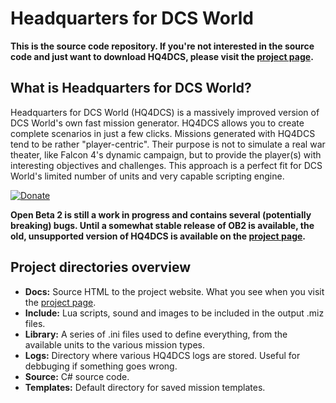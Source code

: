 # Headquarters for DCS World

**This is the source code repository. If you're not interested in the source code and just want to download HQ4DCS, please visit the [project page](https://akaagar.github.io/headquarters-for-dcs/).**

## What is Headquarters for DCS World?
Headquarters for DCS World (HQ4DCS) is a massively improved version of DCS World's own fast mission generator. HQ4DCS allows you to create complete scenarios in just a few clicks. Missions generated with HQ4DCS tend to be rather "player-centric". Their purpose is not to simulate a real war theater, like Falcon 4's dynamic campaign, but to provide the player(s) with interesting objectives and challenges. This approach is a perfect fit for DCS World's limited number of units and very capable scripting engine.

[![Donate](https://www.paypalobjects.com/en_US/i/btn/btn_donate_LG.gif)](https://www.paypal.com/cgi-bin/webscr?cmd=_s-xclick&hosted_button_id=GR9EYLMVM3PJC)

**Open Beta 2 is still a work in progress and contains several (potentially breaking) bugs. Until a somewhat stable release of OB2 is available, the old, unsupported version of HQ4DCS is available on the [project page](https://akaagar.github.io/headquarters-for-dcs/).**

## Project directories overview
- **Docs:** Source HTML to the project website. What you see when you visit the [project page](https://akaagar.github.io/headquarters-for-dcs/).
- **Include:** Lua scripts, sound and images to be included in the output .miz files.
- **Library:** A series of .ini files used to define everything, from the available units to the various mission types.
- **Logs:** Directory where various HQ4DCS logs are stored. Useful for debbuging if something goes wrong.
- **Source:** C# source code.
- **Templates:** Default directory for saved mission templates.

